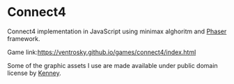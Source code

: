 # Connect4
Connect4 implementation in JavaScript using minimax alghoritm and [Phaser](https://phaser.io/) framework.


Game link:https://ventrosky.github.io/games/connect4/index.html 


Some of the graphic assets I use are made available under public domain license by [Kenney](https://www.kenney.nl).
